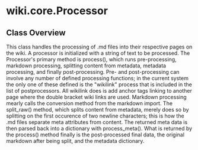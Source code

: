 # wiki.core.Processor

## Class Overview

This class handles the processing of .md files into their respective pages on the wiki. A processor is initialized with a string of text to be processed. The Processor's primary method is process(), which runs pre-processing, markdown processing, splitting content from metadata, metadata processing, and finally post-processing. Pre- and post-processing can involve any number of defined processing functions; in the current system the only one of these defined is the "wikilink" process that is included in the list of postprocessors. All wikilink does is add anchor tags linking to another page where the double bracket wiki links are used. Markdown processing mearly calls the conversion method from the markdown import. The split_raw() method, which splits content from metadata, merely does so by splitting on the first occurence of two newline characters; this is how the .md files separate meta attributes from content. The returned meta data is then parsed back into a dictionary with process_meta(). What is returned by the process() method finally is the post-processed final data, the original markdown after being split, and the metadata dictionary.